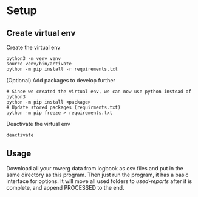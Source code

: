 # Setup

## Create virtual env

Create the virtual env

```
python3 -m venv venv
source venv/bin/activate
python -m pip install -r requirements.txt
```

(Optional) Add packages to develop further

```
# Since we created the virtual env, we can now use python instead of python3
python -m pip install <package>
# Update stored packages (requirments.txt)
python -m pip freeze > requirements.txt
```

Deactivate the virtual env

```
deactivate
```

## Usage

Download all your rowerg data from logbook as csv files and put in the same directory as this program. Then just run the program, it has a basic interface for options. It will move all used folders to *used-reports* after it is complete, and append PROCESSED to the end.

